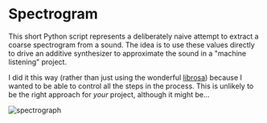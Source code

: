 # Spectrogram

This short Python script represents a deliberately naive attempt to extract a coarse spectrogram from a sound. The idea is to use these values directly to drive an additive synthesizer to approximate the sound in a "machine listening" project. 

I did it this way (rather than just using the wonderful [librosa](https://librosa.org)) because I wanted to be able to control all the steps in the process. This is unlikely to be the right approach for *your* project, although it might be...

![spectrograph](https://user-images.githubusercontent.com/5106495/232740842-37ed6ffe-7302-4d7d-b072-412dd6d975b2.png)
